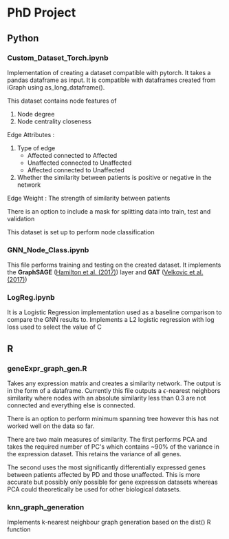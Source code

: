 # PhD Project

## Python
### Custom_Dataset_Torch.ipynb
Implementation of creating a dataset compatible with pytorch. It takes a pandas dataframe as input.
It is compatible with dataframes created from iGraph using as_long_dataframe(). 

This dataset contains node features of
1. Node degree
2. Node centrality closeness

Edge Attributes :
1. Type of edge
	- Affected connected to Affected
	- Unaffected connected to Unaffected
	- Affected connected to Unaffected
2. Whether the similarity between patients is positive or negative in the network

Edge Weight : 
The strength of similarity between patients

There is an option to include a mask for splitting data into train, test and validation

This dataset is set up to perform node classification

### GNN_Node_Class.ipynb
This file performs training and testing on the created dataset. 
It implements the **GraphSAGE** ([Hamilton et al. (2017)](https://arxiv.org/abs/1706.02216)) layer and **GAT** ([Velkovic et al. (2017)](https://arxiv.org/abs/1710.10903))

### LogReg.ipynb
It is a Logistic Regression implementation used as a baseline comparison to compare the GNN results to.
Implements a L2 logistic regression with log loss used to select the value of C

## R
### geneExpr_graph_gen.R
Takes any expression matrix and creates a similarity network. The output is in the form of a dataframe.
Currently this file outputs a $\epsilon$-nearest neighbors similarity where nodes with an absolute similarity less
than 0.3 are not connected and everything else is connected. 

There is an option to perform minimum spanning tree however this has not worked well on the data so far. 

There are two main measures of similarity. The first performs PCA and takes the required number of PC's which contains
~90% of the variance in the expression dataset. This retains the variance of all genes.

The second uses the most significantly differentially expressed genes between patients affected by PD and those unaffected. 
This is more accurate but possibly only possible for gene expression datasets whereas PCA could theoretically be used for other 
biological datasets. 

### knn_graph_generation
Implements k-nearest neighbour graph generation based on the dist() R function

 
